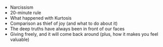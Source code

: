 - Narcissism
- 20-minute rule
- What happened with Kurtosis
- Comparison as thief of joy (and what to do about it)
- The deep truths have always been in front of our faces
- Giving freely, and it will come back around (plus, how it makes you feel valuable)
